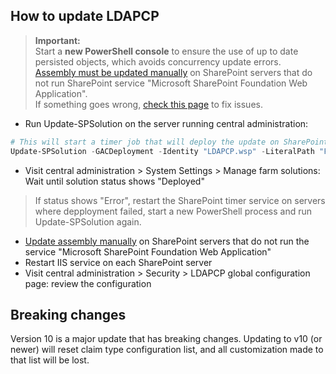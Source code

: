 ## How to update LDAPCP

> **Important:**  
> Start a **new PowerShell console** to ensure the use of up to date persisted objects, which avoids concurrency update errors.  
> [Assembly must be updated manually](Install-LDAPCP.html) on SharePoint servers that do not run SharePoint service "Microsoft SharePoint Foundation Web Application".  
> If something goes wrong, [check this page](Fix-setup-issues.html) to fix issues.

- Run Update-SPSolution on the server running central administration:

```powershell
# This will start a timer job that will deploy the update on SharePoint servers. Central administration will restart during the process
Update-SPSolution -GACDeployment -Identity "LDAPCP.wsp" -LiteralPath "F:\Data\Dev\LDAPCP.wsp"
```

- Visit central administration > System Settings > Manage farm solutions: Wait until solution status shows "Deployed"
> If status shows "Error", restart the SharePoint timer service on servers where depployment failed, start a new PowerShell process and run Update-SPSolution again.
- [Update assembly manually](Install-LDAPCP.html) on SharePoint servers that do not run the service "Microsoft SharePoint Foundation Web Application"
- Restart IIS service on each SharePoint server
- Visit central administration > Security > LDAPCP global configuration page: review the configuration

## Breaking changes

Version 10 is a major update that has breaking changes. Updating to v10 (or newer) will reset claim type configuration list, and all customization made to that list will be lost.
